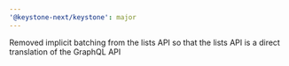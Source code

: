 ```yaml
---
'@keystone-next/keystone': major
---
```


Removed implicit batching from the lists API so that the lists API is a direct translation of the GraphQL API
